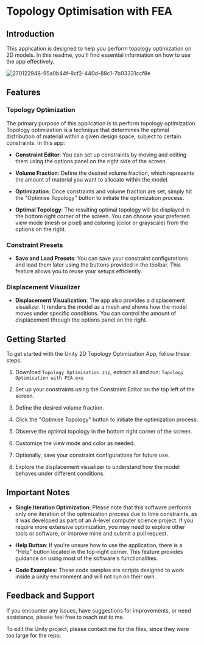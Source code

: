 # Topology Optimisation with FEA

## Introduction

This application is designed to help you perform topology optimization on 2D models. In this readme, you'll find essential information on how to use the app effectively.

![270122948-95a0b44f-8cf2-440d-88c1-7b03331ccf8e](https://github.com/James-Bray19/Topology-Optimisation/assets/47334864/187feda0-55b9-411f-8ac5-75af1fcfdc84)

## Features

### Topology Optimization

The primary purpose of this application is to perform topology optimization. Topology optimization is a technique that determines the optimal distribution of material within a given design space, subject to certain constraints. In this app:

- **Constraint Editor**: You can set up constraints by moving and editing them using the options panel on the right side of the screen.

- **Volume Fraction**: Define the desired volume fraction, which represents the amount of material you want to allocate within the model.

- **Optimization**: Once constraints and volume fraction are set, simply hit the "Optimise Topology" button to initiate the optimization process.

- **Optimal Topology**: The resulting optimal topology will be displayed in the bottom right corner of the screen. You can choose your preferred view mode (mesh or pixel) and coloring (color or grayscale) from the options on the right.

### Constraint Presets

- **Save and Load Presets**: You can save your constraint configurations and load them later using the buttons provided in the toolbar. This feature allows you to reuse your setups efficiently.

### Displacement Visualizer

- **Displacement Visualization**: The app also provides a displacement visualizer. It renders the model as a mesh and shows how the model moves under specific conditions. You can control the amount of displacement through the options panel on the right.

## Getting Started

To get started with the Unity 2D Topology Optimization App, follow these steps:

1. Download `Topology Optimisation.zip`, extract all and run: `Topology Optimisation with FEA.exe`

2. Set up your constraints using the Constraint Editor on the top left of the screen.

3. Define the desired volume fraction.

4. Click the "Optimise Topology" button to initiate the optimization process.

5. Observe the optimal topology in the bottom right corner of the screen.

6. Customize the view mode and color as needed.

7. Optionally, save your constraint configurations for future use.

8. Explore the displacement visualizer to understand how the model behaves under different conditions.

## Important Notes

- **Single Iteration Optimization**: Please note that this software performs only one iteration of the optimization process due to time constraints, as it was developed as part of an A-level computer science project. If you require more extensive optimization, you may need to explore other tools or software, or improve mine and submit a pull request.

- **Help Button**: If you're unsure how to use the application, there is a "Help" button located in the top-right corner. This feature provides guidance on using most of the software's functionalities.

- **Code Examples**: These code samples are scripts designed to work inside a unity environment and will not run on their own.

## Feedback and Support

If you encounter any issues, have suggestions for improvements, or need assistance, please feel free to reach out to me.

To edit the Unity project, please contact me for the files, since they were too large for the repo.
